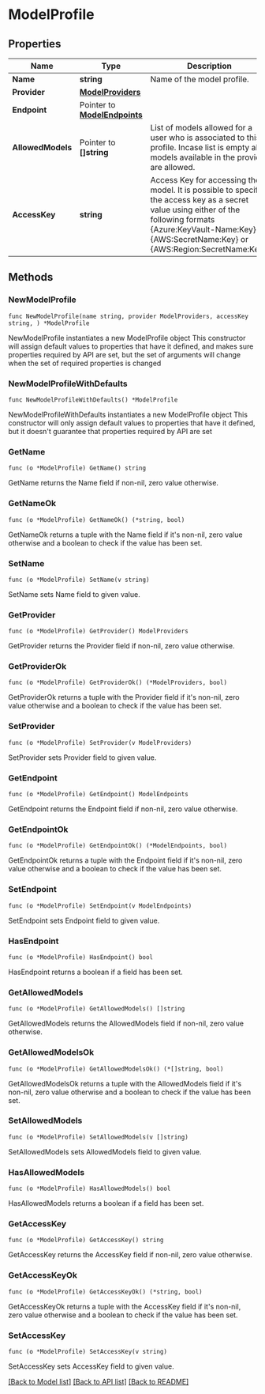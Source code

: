 # ModelProfile

## Properties

Name | Type | Description | Notes
------------ | ------------- | ------------- | -------------
**Name** | **string** | Name of the model profile. | 
**Provider** | [**ModelProviders**](ModelProviders.md) |  | 
**Endpoint** | Pointer to [**ModelEndpoints**](ModelEndpoints.md) |  | [optional] 
**AllowedModels** | Pointer to **[]string** | List of models allowed for a user who is associated to this profile. Incase list is empty all models available in the provider are allowed. | [optional] 
**AccessKey** | **string** | Access Key for accessing the model. It is possible to specify the access key as a secret value using either of the following formats {Azure:KeyVault-Name:Key} or {AWS:SecretName:Key} or {AWS:Region:SecretName:Key}. | 

## Methods

### NewModelProfile

`func NewModelProfile(name string, provider ModelProviders, accessKey string, ) *ModelProfile`

NewModelProfile instantiates a new ModelProfile object
This constructor will assign default values to properties that have it defined,
and makes sure properties required by API are set, but the set of arguments
will change when the set of required properties is changed

### NewModelProfileWithDefaults

`func NewModelProfileWithDefaults() *ModelProfile`

NewModelProfileWithDefaults instantiates a new ModelProfile object
This constructor will only assign default values to properties that have it defined,
but it doesn't guarantee that properties required by API are set

### GetName

`func (o *ModelProfile) GetName() string`

GetName returns the Name field if non-nil, zero value otherwise.

### GetNameOk

`func (o *ModelProfile) GetNameOk() (*string, bool)`

GetNameOk returns a tuple with the Name field if it's non-nil, zero value otherwise
and a boolean to check if the value has been set.

### SetName

`func (o *ModelProfile) SetName(v string)`

SetName sets Name field to given value.


### GetProvider

`func (o *ModelProfile) GetProvider() ModelProviders`

GetProvider returns the Provider field if non-nil, zero value otherwise.

### GetProviderOk

`func (o *ModelProfile) GetProviderOk() (*ModelProviders, bool)`

GetProviderOk returns a tuple with the Provider field if it's non-nil, zero value otherwise
and a boolean to check if the value has been set.

### SetProvider

`func (o *ModelProfile) SetProvider(v ModelProviders)`

SetProvider sets Provider field to given value.


### GetEndpoint

`func (o *ModelProfile) GetEndpoint() ModelEndpoints`

GetEndpoint returns the Endpoint field if non-nil, zero value otherwise.

### GetEndpointOk

`func (o *ModelProfile) GetEndpointOk() (*ModelEndpoints, bool)`

GetEndpointOk returns a tuple with the Endpoint field if it's non-nil, zero value otherwise
and a boolean to check if the value has been set.

### SetEndpoint

`func (o *ModelProfile) SetEndpoint(v ModelEndpoints)`

SetEndpoint sets Endpoint field to given value.

### HasEndpoint

`func (o *ModelProfile) HasEndpoint() bool`

HasEndpoint returns a boolean if a field has been set.

### GetAllowedModels

`func (o *ModelProfile) GetAllowedModels() []string`

GetAllowedModels returns the AllowedModels field if non-nil, zero value otherwise.

### GetAllowedModelsOk

`func (o *ModelProfile) GetAllowedModelsOk() (*[]string, bool)`

GetAllowedModelsOk returns a tuple with the AllowedModels field if it's non-nil, zero value otherwise
and a boolean to check if the value has been set.

### SetAllowedModels

`func (o *ModelProfile) SetAllowedModels(v []string)`

SetAllowedModels sets AllowedModels field to given value.

### HasAllowedModels

`func (o *ModelProfile) HasAllowedModels() bool`

HasAllowedModels returns a boolean if a field has been set.

### GetAccessKey

`func (o *ModelProfile) GetAccessKey() string`

GetAccessKey returns the AccessKey field if non-nil, zero value otherwise.

### GetAccessKeyOk

`func (o *ModelProfile) GetAccessKeyOk() (*string, bool)`

GetAccessKeyOk returns a tuple with the AccessKey field if it's non-nil, zero value otherwise
and a boolean to check if the value has been set.

### SetAccessKey

`func (o *ModelProfile) SetAccessKey(v string)`

SetAccessKey sets AccessKey field to given value.



[[Back to Model list]](../README.md#documentation-for-models) [[Back to API list]](../README.md#documentation-for-api-endpoints) [[Back to README]](../README.md)


